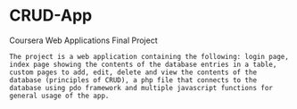 # CRUD-App
Coursera Web Applications Final Project

	The project is a web application containing the following: login page, index page showing the contents of the database entries in a table, custom pages to add, edit, delete and view the contents of the database (principles of CRUD), a php file that connects to the database using pdo framework and multiple javascript functions for general usage of the app.

